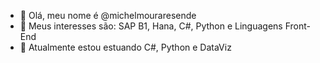 - 👋 Olá, meu nome é  @michelmouraresende
- 👀 Meus interesses são: SAP B1, Hana, C#, Python e Linguagens Front-End  
- 🌱 Atualmente estou estuando C#, Python e DataViz

<!---
michelmouraresende/michelmouraresende is a ✨ special ✨ repository because its `README.md` (this file) appears on your GitHub profile.
You can click the Preview link to take a look at your changes.
--->
